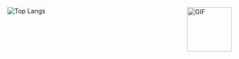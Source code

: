 ![Top Langs](https://github-readme-stats.vercel.app/api/top-langs/?username=soykasloyka&layout=compact)
<img align="right" width="100rem" alt="GIF" src="https://media.giphy.com/media/FWAcpJsFT9mvrv0e7a/giphy.gif" />
